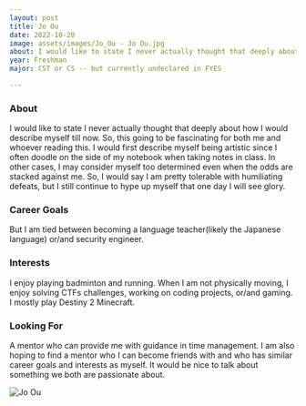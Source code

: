 ```yaml
---
layout: post
title: Jo Ou 
date: 2022-10-20
image: assets/images/Jo_Ou - Jo Ou.jpg
about: I would like to state I never actually thought that deeply about how I would describe myself till now. So, this going to be fascinating for both me and whoever reading this. I would first describe myself being artistic since I often doodle on the side of my notebook when taking notes in class. In other cases, I may consider myself too determined even when the odds are stacked against me. So, I would say I am pretty tolerable with humiliating defeats, but I still continue to hype up myself that one day I will see glory.
year: Freshman
major: CST or CS -- but currently undeclared in FYES

---
```


### About

I would like to state I never actually thought that deeply about how I would describe myself till now. So, this going to be fascinating for both me and whoever reading this. I would first describe myself being artistic since I often doodle on the side of my notebook when taking notes in class. In other cases, I may consider myself too determined even when the odds are stacked against me. So, I would say I am pretty tolerable with humiliating defeats, but I still continue to hype up myself that one day I will see glory.

### Career Goals

But I am tied between becoming a language teacher(likely the Japanese language) or/and security engineer. 

### Interests

I enjoy playing badminton and running. When I am not physically moving, I enjoy solving CTFs challenges, working on coding projects, or/and gaming. I mostly play Destiny 2 Minecraft.

### Looking For

A mentor who can provide me with guidance in time management. I am also hoping to find a mentor who I can become friends with and who has similar career goals and interests as myself. It would be nice to talk about something we both are passionate about. 

<div class="text-center my-5">
    <img src="https://sase-drexel.github.io/mentorship-2022/assets/images/Jo_Ou - Jo Ou.jpg" alt="Jo Ou" class="rounded post-img" />
</div>

